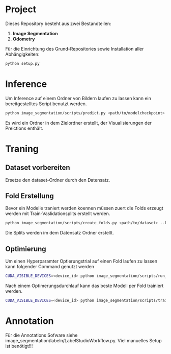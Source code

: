 # Project

Dieses Repository besteht aus zwei Bestandteilen:
1. **Image Segmentation**
2. **Odometry**

Für die Einrichtung des Grund-Repositories sowie Installation aller Abhängigkeiten:
```bash
python setup.py
```
# Inference
Um Inference auf einem Ordner von Bildern laufen zu lassen kann ein bereitgestelltes Script benutzt werden.
```bash
python image_segmentation/scripts/predict.py <path/to/modelcheckpoint> <path/to/image/folder> --save_overlays=true
```
Es wird ein Ordner in dem Zielordner erstellt, der Visualisierungen der Preictions enthält.

# Traning

## Dataset vorbereiten
Ersetze den dataset-Ordner durch den Datensatz. 

## Fold Erstellung
Bevor ein Modelle traniert werden koennen müssen zuert die Folds erzeugt werden mit Train-Vaslidationsplits erstellt werden. 
```bash
python image_segmentation/scripts/create_folds.py <path/to/dataset> --k_folds <num_folds>
```
Die Splits werden im dem Datensatz Ordner erstellt.
## Optimierung
Um einen Hyperparamter Optierungstrial auf einen Fold laufen zu lassen kann folgender Command genutzt werden
```bash
CUDA_VISIBLE_DEVICES=<device_id> python image_segmentation/scripts/run_optimization.py <path/to/specific/fold> --num_iterations <num_iteration_optimizer>
```
Nach einem Optimerungsdurchlauf kann das beste Modell per Fold trainiert werden.
```bash
CUDA_VISIBLE_DEVICES=<device_id> python image_segmentation/scripts/train_best.py <path/to/folds>
```

# Annotation 
Für die  Annotations Sofware siehe image_segmentation/labeln/LabelStudioWorkflow.py. Viel manuelles Setup ist benötigt!!!

